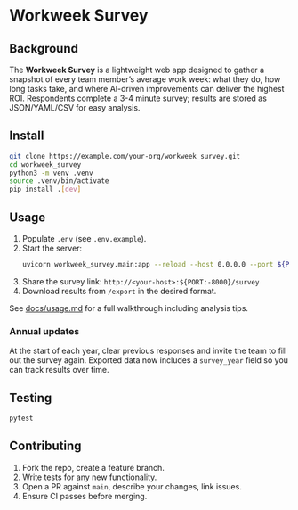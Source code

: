 # Workweek Survey

## Background
The **Workweek Survey** is a lightweight web app designed to gather a snapshot of every team member’s average work week: what they do, how long tasks take, and where AI-driven improvements can deliver the highest ROI. Respondents complete a 3-4 minute survey; results are stored as JSON/YAML/CSV for easy analysis.

## Install

```bash
git clone https://example.com/your-org/workweek_survey.git
cd workweek_survey
python3 -m venv .venv
source .venv/bin/activate
pip install .[dev]
```

## Usage

1. Populate `.env` (see `.env.example`).
2. Start the server:
   ```bash
   uvicorn workweek_survey.main:app --reload --host 0.0.0.0 --port ${PORT:-8000}
   ```
3. Share the survey link: `http://<your-host>:${PORT:-8000}/survey`
4. Download results from `/export` in the desired format.

See [docs/usage.md](docs/usage.md) for a full walkthrough including analysis tips.

### Annual updates

At the start of each year, clear previous responses and invite the team to fill
out the survey again. Exported data now includes a `survey_year` field so you
can track results over time.

## Testing

```bash
pytest
```

## Contributing

1. Fork the repo, create a feature branch.
2. Write tests for any new functionality.
3. Open a PR against `main`, describe your changes, link issues.
4. Ensure CI passes before merging.
